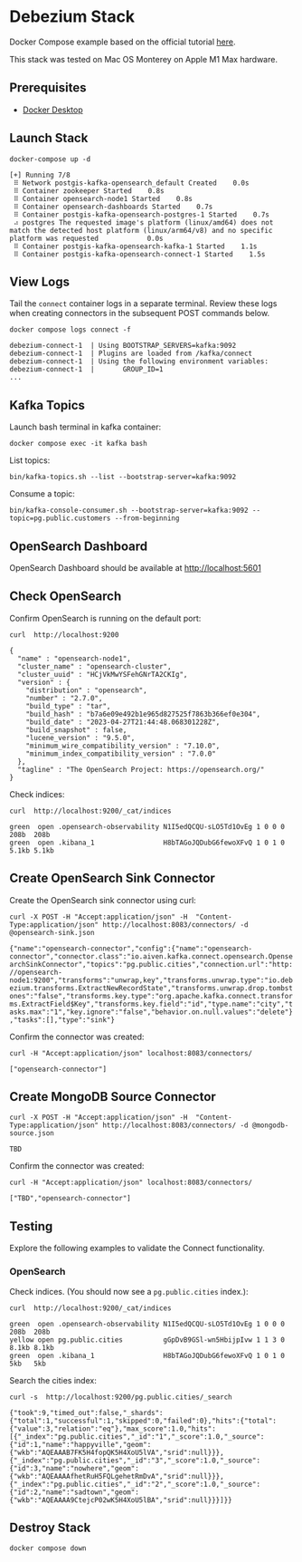 # Debezium Stack
Docker Compose example based on the official tutorial [here](https://debezium.io/documentation/reference/stable/tutorial.html).

This stack was tested on Mac OS Monterey on Apple M1 Max hardware.

## Prerequisites
- [Docker Desktop](https://www.docker.com/products/docker-desktop/)


## Launch Stack
```
docker-compose up -d
```
```
[+] Running 7/8
 ⠿ Network postgis-kafka-opensearch_default Created    0.0s
 ⠿ Container zookeeper Started    0.8s
 ⠿ Container opensearch-node1 Started    0.8s
 ⠿ Container opensearch-dashboards Started    0.7s
 ⠿ Container postgis-kafka-opensearch-postgres-1 Started    0.7s
 ⠴ postgres The requested image's platform (linux/amd64) does not match the detected host platform (linux/arm64/v8) and no specific platform was requested            0.0s
 ⠿ Container postgis-kafka-opensearch-kafka-1 Started    1.1s
 ⠿ Container postgis-kafka-opensearch-connect-1 Started    1.5s
 ```

## View Logs
Tail the `connect` container logs in a separate terminal. Review these logs when creating connectors in the subsequent POST commands below.
```
docker compose logs connect -f
```
```
debezium-connect-1  | Using BOOTSTRAP_SERVERS=kafka:9092
debezium-connect-1  | Plugins are loaded from /kafka/connect
debezium-connect-1  | Using the following environment variables:
debezium-connect-1  |       GROUP_ID=1
...
```

## Kafka Topics
Launch bash terminal in kafka container:
```
docker compose exec -it kafka bash
```

List topics:
```
bin/kafka-topics.sh --list --bootstrap-server=kafka:9092
```

Consume a topic:
```
bin/kafka-console-consumer.sh --bootstrap-server=kafka:9092 --topic=pg.public.customers --from-beginning
```

## OpenSearch Dashboard
OpenSearch Dashboard should be available at [http://localhost:5601](http://localhost:5601)


## Check OpenSearch
Confirm OpenSearch is running on the default port:
```
curl  http://localhost:9200
```
```
{
  "name" : "opensearch-node1",
  "cluster_name" : "opensearch-cluster",
  "cluster_uuid" : "HCjVkMwYSFehGNrTA2CKIg",
  "version" : {
    "distribution" : "opensearch",
    "number" : "2.7.0",
    "build_type" : "tar",
    "build_hash" : "b7a6e09e492b1e965d827525f7863b366ef0e304",
    "build_date" : "2023-04-27T21:44:48.068301228Z",
    "build_snapshot" : false,
    "lucene_version" : "9.5.0",
    "minimum_wire_compatibility_version" : "7.10.0",
    "minimum_index_compatibility_version" : "7.0.0"
  },
  "tagline" : "The OpenSearch Project: https://opensearch.org/"
}
```

Check indices:
```
curl  http://localhost:9200/_cat/indices
```
```
green  open .opensearch-observability N1I5edQCQU-sLO5Td1OvEg 1 0 0 0  208b  208b
green  open .kibana_1                 H8bTAGoJQDubG6fewoXFvQ 1 0 1 0 5.1kb 5.1kb
```


## Create OpenSearch Sink Connector
Create the OpenSearch sink connector using curl:
```
curl -X POST -H "Accept:application/json" -H  "Content-Type:application/json" http://localhost:8083/connectors/ -d @opensearch-sink.json

```
```{"name":"opensearch-connector","config":{"name":"opensearch-connector","connector.class":"io.aiven.kafka.connect.opensearch.OpensearchSinkConnector","topics":"pg.public.cities","connection.url":"http://opensearch-node1:9200","transforms":"unwrap,key","transforms.unwrap.type":"io.debezium.transforms.ExtractNewRecordState","transforms.unwrap.drop.tombstones":"false","transforms.key.type":"org.apache.kafka.connect.transforms.ExtractField$Key","transforms.key.field":"id","type.name":"city","tasks.max":"1","key.ignore":"false","behavior.on.null.values":"delete"},"tasks":[],"type":"sink"}```

Confirm the connector was created:
```
curl -H "Accept:application/json" localhost:8083/connectors/
```
```
["opensearch-connector"]
```


## Create MongoDB Source Connector

```
curl -X POST -H "Accept:application/json" -H  "Content-Type:application/json" http://localhost:8083/connectors/ -d @mongodb-source.json
```
```
TBD
```

Confirm the connector was created:
```
curl -H "Accept:application/json" localhost:8083/connectors/
```
```
["TBD","opensearch-connector"]
```


## Testing
Explore the following examples to validate the Connect functionality.


### OpenSearch
Check indices. (You should now see a `pg.public.cities` index.):
```
curl  http://localhost:9200/_cat/indices
```
```
green  open .opensearch-observability N1I5edQCQU-sLO5Td1OvEg 1 0 0 0  208b  208b
yellow open pg.public.cities          gGpDvB9GSl-wn5HbijpIvw 1 1 3 0 8.1kb 8.1kb
green  open .kibana_1                 H8bTAGoJQDubG6fewoXFvQ 1 0 1 0   5kb   5kb
```

Search the cities index:
```
curl -s  http://localhost:9200/pg.public.cities/_search
```

```{"took":9,"timed_out":false,"_shards":{"total":1,"successful":1,"skipped":0,"failed":0},"hits":{"total":{"value":3,"relation":"eq"},"max_score":1.0,"hits":[{"_index":"pg.public.cities","_id":"1","_score":1.0,"_source":{"id":1,"name":"happyville","geom":{"wkb":"AQEAAAB7FK5H4fopQK5H4XoU5lVA","srid":null}}},{"_index":"pg.public.cities","_id":"3","_score":1.0,"_source":{"id":3,"name":"nowhere","geom":{"wkb":"AQEAAAAfhetRuH5FQLgehetRmDvA","srid":null}}},{"_index":"pg.public.cities","_id":"2","_score":1.0,"_source":{"id":2,"name":"sadtown","geom":{"wkb":"AQEAAAA9CtejcP02wK5H4XoU5lBA","srid":null}}}]}}```


## Destroy Stack
```
docker compose down
```
